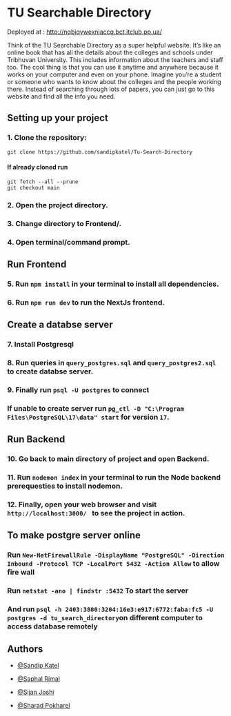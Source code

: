 # TU Searchable Directory

Deployed at : http://nqbjqywexniaccq.bct.itclub.pp.ua/

Think of the TU Searchable Directory as a super helpful website. It’s like
an online book that has all the details about the colleges and schools under Tribhuvan
University. This includes information about the teachers and staff too. The cool thing is
that you can use it anytime and anywhere because it works on your computer and even
on your phone.
Imagine you’re a student or someone who wants to know about the colleges and the
people working there. Instead of searching through lots of papers, you can just go to
this website and find all the info you need.

## Setting up your project

### 1. Clone the repository:

```
git clone https://github.com/sandipkatel/Tu-Search-Directory

```

#### If already cloned run

```
git fetch --all --prune
git checkout main
```

### 2. Open the project directory.

### 3. Change directory to Frontend/.

### 4. Open terminal/command prompt.

## Run Frontend

### 5. Run `npm install` in your terminal to install all dependencies.

### 6. Run `npm run dev` to run the NextJs frontend.

## Create a databse server

### 7. Install Postgresql

### 8. Run queries in `query_postgres.sql` and `query_postgres2.sql` to create databse server.

### 9. Finally run `psql -U postgres` to connect

### If unable to create server run `pg_ctl -D "C:\Program Files\PostgreSQL\17\data" start` for version `17`.

## Run Backend

### 10. Go back to main directory of project and open Backend.

### 11. Run `nodemon index` in your terminal to run the Node backend prerequesties to install nodemon.

### 12. Finally, open your web browser and visit `http://localhost:3000/ ` to see the project in action.

## To make postgre server online

### Run `New-NetFirewallRule -DisplayName "PostgreSQL" -Direction Inbound -Protocol TCP -LocalPort 5432 -Action Allow` to allow fire wall

### Run `netstat -ano | findstr :5432` To start the server

### And run `psql -h 2403:3800:3204:16e3:e917:6772:faba:fc5 -U postgres -d tu_search_directory`on different computer to access database remotely


## Authors

- [@Sandip Katel](https://github.com/sandipkatel)

- [@Saphal Rimal](https://github.com/saphalr)
- [@Sijan Joshi](https://github.com/sijanj)

- [@Sharad Pokharel](https://github.com/sharadpokharel108)
